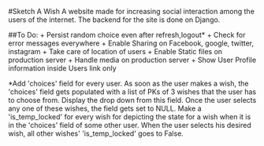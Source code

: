 #Sketch A Wish
A website made for increasing social interaction among the users of the internet. The backend for the site is done on Django.


##To Do:
    + Persist random choice even after refresh,logout*
    + Check for error messages everywhere
    + Enable Sharing on Facebook, google, twitter, instagram
    + Take care of location of users
    + Enable Static files on production server
    + Handle media on production server
    + Show User Profile information inside Users link only


*Add 'choices' field for every user. As soon as the user makes a wish, the 'choices' field gets populated with a list of PKs of 3 wishes that the user has to choose from. Display the drop down from this field. Once the user selects any one of these wishes, the field gets set to NULL. Make a 'is_temp_locked' for every wish for depicting the state for a wish when it is in the 'choices' field of some other user. When the user selects his desired wish, all other wishes' 'is_temp_locked' goes to False.
